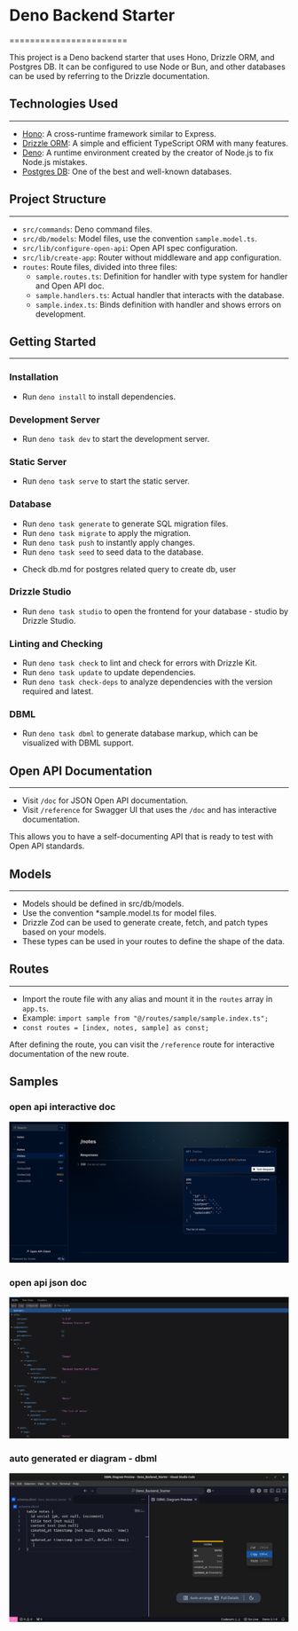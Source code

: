# Deno Backend Starter

=======================

This project is a Deno backend starter that uses Hono, Drizzle ORM, and Postgres DB. It can be configured to use Node or Bun, and other databases can be used by referring to the Drizzle documentation.

## Technologies Used

---

- [Hono](https://hono.dev/): A cross-runtime framework similar to Express.
- [Drizzle ORM](https://orm.drizzle.team/docs/overview): A simple and efficient TypeScript ORM with many features.
- [Deno](https://deno.com/): A runtime environment created by the creator of Node.js to fix Node.js mistakes.
- [Postgres DB](https://www.postgresql.org/): One of the best and well-known databases.

## Project Structure

---

- `src/commands`: Deno command files.
- `src/db/models`: Model files, use the convention `sample.model.ts`.
- `src/lib/configure-open-api`: Open API spec configuration.
- `src/lib/create-app`: Router without middleware and app configuration.
- `routes`: Route files, divided into three files:
  - `sample.routes.ts`: Definition for handler with type system for handler and Open API doc.
  - `sample.handlers.ts`: Actual handler that interacts with the database.
  - `sample.index.ts`: Binds definition with handler and shows errors on development.

## Getting Started

---

### Installation

- Run `deno install` to install dependencies.

### Development Server

- Run `deno task dev` to start the development server.

### Static Server

- Run `deno task serve` to start the static server.

### Database

- Run `deno task generate` to generate SQL migration files.
- Run `deno task migrate` to apply the migration.
- Run `deno task push` to instantly apply changes.
- Run `deno task seed` to seed data to the database.

* Check db.md for postgres related query to create db, user

### Drizzle Studio

- Run `deno task studio` to open the frontend for your database - studio by Drizzle Studio.

### Linting and Checking

- Run `deno task check` to lint and check for errors with Drizzle Kit.
- Run `deno task update` to update dependencies.
- Run `deno task check-deps` to analyze dependencies with the version required and latest.

### DBML

- Run `deno task dbml` to generate database markup, which can be visualized with DBML support.

## Open API Documentation

---

- Visit `/doc` for JSON Open API documentation.
- Visit `/reference` for Swagger UI that uses the `/doc` and has interactive documentation.

This allows you to have a self-documenting API that is ready to test with Open API standards.

## Models

---

- Models should be defined in src/db/models.
- Use the convention \*sample.model.ts for model files.
- Drizzle Zod can be used to generate create, fetch, and patch types based on your models.
- These types can be used in your routes to define the shape of the data.

## Routes

---

- Import the route file with any alias and mount it in the `routes` array in `app.ts`.
- Example: `import sample from "@/routes/sample/sample.index.ts";`
- `const routes = [index, notes, sample] as const;`

After defining the route, you can visit the `/reference` route for interactive documentation of the new route.


## Samples
### open api interactive doc
![open api interactive doc](./samples/openapidoc.png)

### open api json doc
![open api json doc](./samples/openapi.png)

### auto generated er diagram - dbml
![open api json doc](./samples/dbml.png)